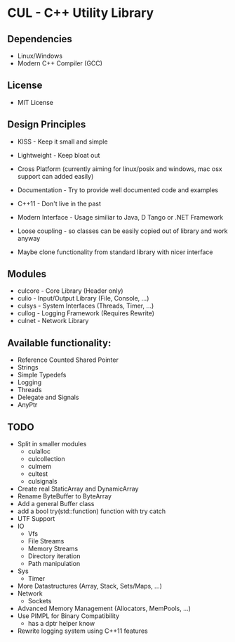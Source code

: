 # CUL - C++ Utility Library 

## Dependencies

* Linux/Windows
* Modern C++ Compiler (GCC)

## License

* MIT License

## Design Principles

* KISS - Keep it small and simple
* Lightweight - Keep bloat out
* Cross Platform (currently aiming for linux/posix and windows, mac osx support can added easily)
* Documentation - Try to provide well documented code and examples
* C++11 - Don't live in the past
* Modern Interface - Usage similiar to Java, D Tango or .NET Framework 
* Loose coupling - so classes can be easily copied out of library and work anyway

* Maybe clone functionality from standard library with nicer interface

## Modules

* culcore - Core Library (Header only)
* culio - Input/Output Library (File, Console, ...)
* culsys - System Interfaces (Threads, Timer, ...)
* cullog - Logging Framework (Requires Rewrite)
* culnet - Network Library

## Available functionality:

* Reference Counted Shared Pointer
* Strings
* Simple Typedefs
* Logging
* Threads
* Delegate and Signals
* AnyPtr

## TODO

* Split in smaller modules
	- culalloc
	- culcollection
	- culmem
	- cultest
	- culsignals
* Create real StaticArray and DynamicArray
* Rename ByteBuffer to ByteArray
* Add a general Buffer class
* add a bool try(std::function) function with try catch
* UTF Support
* IO 
	- Vfs
	- File Streams
	- Memory Streams
	- Directory iteration
	- Path manipulation
* Sys
	- Timer
* More Datastructures (Array, Stack, Sets/Maps, ...)
* Network
	- Sockets
* Advanced Memory Management (Allocators, MemPools, ...)
* Use PIMPL for Binary Compatibility
	- has a dptr helper know
* Rewrite logging system using C++11 features
 
